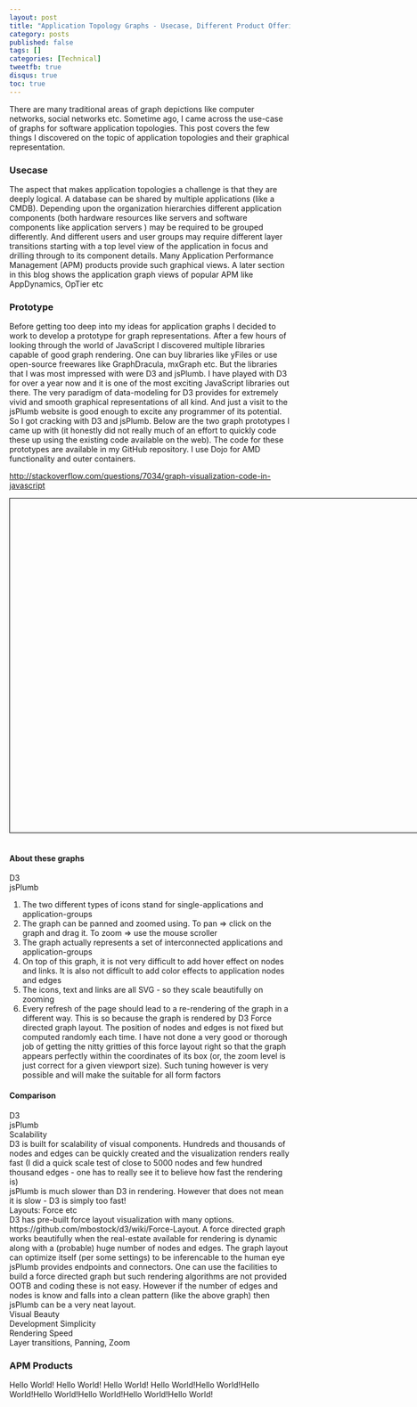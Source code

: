```yaml
---
layout: post
title: "Application Topology Graphs - Usecase, Different Product Offerings, Prototype Using D3 and jsPlumb"
category: posts
published: false
tags: []
categories: [Technical]
tweetfb: true
disqus: true
toc: true
---
```


There are many traditional areas of graph depictions like computer networks, social networks etc. Sometime ago, I came across the use-case of graphs for software application topologies. This post covers the few things I discovered on the topic of application topologies and their graphical representation.

### Usecase
The aspect that makes application topologies a challenge is that they are deeply logical. A database can be shared by multiple applications (like a CMDB). Depending upon the organization hierarchies different application components (both hardware resources like servers and software components like application servers ) may be required to be grouped differently. And different users and user groups may require different layer transitions starting with a top level view of the application in focus and drilling through to its component details. Many Application Performance Management (APM) products provide such graphical views. A later section in this blog shows the application graph views of popular APM like AppDynamics, OpTier etc

### Prototype
Before getting too deep into my ideas for application graphs I decided to work to develop a prototype for graph representations. After a few hours of looking through the world of JavaScript I discovered multiple libraries capable of good graph rendering. One can buy libraries like yFiles or use open-source freewares like GraphDracula, mxGraph etc. But the libraries that I was most impressed with were D3 and jsPlumb. I have played with D3 for over a year now and it is one of the most exciting JavaScript libraries out there. The very paradigm of data-modeling for D3 provides for extremely vivid and smooth graphical representations of all kind. And just a visit to the jsPlumb website is good enough to excite any programmer of its potential. So I got cracking with D3 and jsPlumb. Below are the two graph prototypes I came up with (it honestly did not really much of an effort to quickly code these up using the existing code available on the web). The code for these prototypes are available in my GitHub repository. I use Dojo for AMD functionality and outer containers.

http://stackoverflow.com/questions/7034/graph-visualization-code-in-javascript

<link rel="stylesheet" type="text/css" href="/lib/my/topograph/topograph.css"/>
<div id="graphs" style="width: 1150px; height: 600px; border: 1px solid black;"></div>
&nbsp;

#### About these graphs
<div class="bs-docs-grid">
    <div class="row show-grid">
        <div class="col-md-6 left">D3</div>
        <div class="col-md-6 right">jsPlumb</div>
    </div>
    <div class="row show-grid">
        <div class="col-md-6 left">
            <ol>
                <li>The two different types of icons stand for single-applications and application-groups</li>
                <li>The graph can be panned and zoomed using. To pan => click on the graph and drag it. To zoom => use the mouse scroller</li>
                <li>The graph actually represents a set of interconnected applications and application-groups</li>
                <li>On top of this graph, it is not very difficult to add hover effect on nodes and links. It is also not difficult to add color effects to application nodes and edges</li>
                <li>The icons, text and links are all SVG - so they scale beautifully on zooming</li>
                <li>Every refresh of the page should lead to a re-rendering of the graph in a different way. This is so because the graph is rendered by D3 Force directed graph layout. The position of nodes and edges is not fixed but computed randomly each time. I have not done a very good or thorough job of getting the nitty gritties of this force layout right so that the graph appears perfectly within the coordinates of its box (or, the zoom level is just correct for a given viewport size). Such tuning however is very possible and will make the suitable for all form factors</li>
            </ol>
        </div>
        <div class="col-md-6 right"></div>
    </div>
</div>

#### Comparison
<div class="bs-docs-grid">
    <div class="row show-grid">
        <div class="col-md-2 first"></div>
        <div class="col-md-5 left">D3</div>
        <div class="col-md-5 right">jsPlumb</div>
    </div>
    <div class="row show-grid">
        <div class="col-md-2 first">Scalability</div>
        <div class="col-md-5 left">D3 is built for scalability of visual components. Hundreds and thousands of nodes and edges can be quickly created and the visualization renders really fast (I did a quick scale test of close to 5000 nodes and few hundred thousand edges - one has to really see it to believe how fast the rendering is)</div>
        <div class="col-md-5 right">jsPlumb is much slower than D3 in rendering. However that does not mean it is slow - D3 is simply too fast!</div>
    </div>
    <div class="row show-grid">
        <div class="col-md-2 first">Layouts: Force etc</div>
        <div class="col-md-5 left">D3 has pre-built force layout visualization with many options. https://github.com/mbostock/d3/wiki/Force-Layout. A force directed graph works beautifully when the real-estate available for rendering is dynamic along with a (probable) huge number of nodes and edges. The graph layout can optimize itself (per some settings) to be inferencable to the human eye</div>
        <div class="col-md-5 right">jsPlumb provides endpoints and connectors. One can use the facilities to build a force directed graph but such rendering algorithms are not provided OOTB and coding these is not easy. However if the number of edges and nodes is know and falls into a clean pattern (like the above graph) then jsPlumb can be a very neat layout.</div>
    </div>
    <div class="row show-grid">
        <div class="col-md-2 first">Visual Beauty</div>
        <div class="col-md-5 left"></div>
        <div class="col-md-5 right"></div>
    </div>
    <div class="row show-grid">
        <div class="col-md-2 first">Development Simplicity</div>
        <div class="col-md-5 left"></div>
        <div class="col-md-5 right"></div>
    </div>
    <div class="row show-grid">
        <div class="col-md-2 first">Rendering Speed</div>
        <div class="col-md-5 left"></div>
        <div class="col-md-5 right"></div>
    </div>
    <div class="row show-grid">
        <div class="col-md-2 first">Layer transitions, Panning, Zoom</div>
        <div class="col-md-5 left"></div>
        <div class="col-md-5 right"></div>
    </div>
</div>

### APM Products

Hello World! Hello World! Hello World! Hello World!Hello World!Hello World!Hello World!Hello World!Hello World!Hello World!
<link rel="stylesheet" href="//ajax.googleapis.com/ajax/libs/dojo/1.9.1/dojox/image/resources/image.css" media="screen">
<div id="apm"></div>





